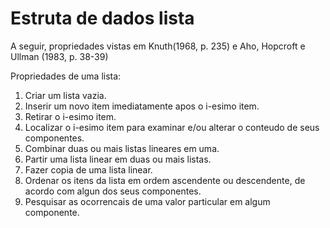 # Estruta de dados lista

A seguir, propriedades vistas em Knuth(1968, p. 235) e Aho, Hopcroft e Ullman (1983, p. 38-39)

Propriedades de uma lista:


1. Criar um lista vazia.
2. Inserir um novo item imediatamente apos o i-esimo item.
3. Retirar o i-esimo item.
4. Localizar o i-esimo item para examinar e/ou alterar o conteudo de seus componentes.
5. Combinar duas ou mais listas lineares em uma.
6. Partir uma lista linear em duas ou mais listas.
7. Fazer copia de uma lista linear.
8. Ordenar os itens da lista em ordem ascendente ou descendente, de acordo com algun dos seus componentes.
9. Pesquisar as ocorrencais de uma valor particular em algum componente. 
